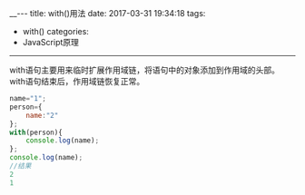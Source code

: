 __---
title: with()用法
date: 2017-03-31 19:34:18
tags: 
- with()
categories: 
- JavaScript原理
---

with语句主要用来临时扩展作用域链，将语句中的对象添加到作用域的头部。
with语句结束后，作用域链恢复正常。

<!-- more -->

```javascript
name="1";
person={
	name:"2"
};
with(person){
	console.log(name);
};
console.log(name);
//结果
2
1
```